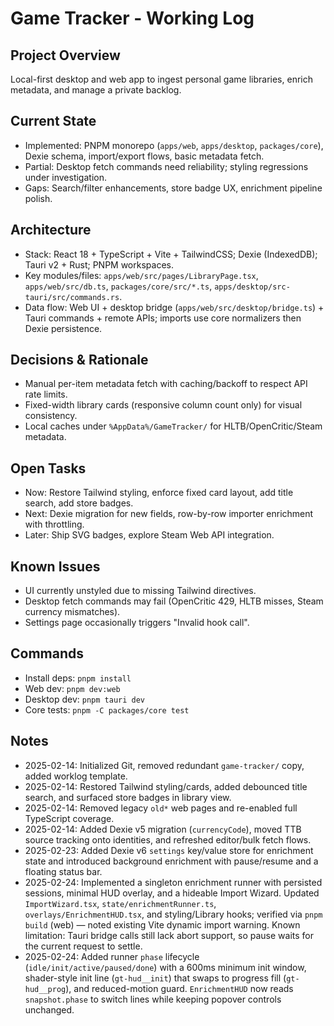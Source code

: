# Game Tracker - Working Log

## Project Overview
Local-first desktop and web app to ingest personal game libraries, enrich metadata, and manage a private backlog.

## Current State
- Implemented: PNPM monorepo (`apps/web`, `apps/desktop`, `packages/core`), Dexie schema, import/export flows, basic metadata fetch.
- Partial: Desktop fetch commands need reliability; styling regressions under investigation.
- Gaps: Search/filter enhancements, store badge UX, enrichment pipeline polish.

## Architecture
- Stack: React 18 + TypeScript + Vite + TailwindCSS; Dexie (IndexedDB); Tauri v2 + Rust; PNPM workspaces.
- Key modules/files: `apps/web/src/pages/LibraryPage.tsx`, `apps/web/src/db.ts`, `packages/core/src/*.ts`, `apps/desktop/src-tauri/src/commands.rs`.
- Data flow: Web UI + desktop bridge (`apps/web/src/desktop/bridge.ts`) + Tauri commands + remote APIs; imports use core normalizers then Dexie persistence.

## Decisions & Rationale
- Manual per-item metadata fetch with caching/backoff to respect API rate limits.
- Fixed-width library cards (responsive column count only) for visual consistency.
- Local caches under `%AppData%/GameTracker/` for HLTB/OpenCritic/Steam metadata.

## Open Tasks
- Now: Restore Tailwind styling, enforce fixed card layout, add title search, add store badges.
- Next: Dexie migration for new fields, row-by-row importer enrichment with throttling.
- Later: Ship SVG badges, explore Steam Web API integration.

## Known Issues
- UI currently unstyled due to missing Tailwind directives.
- Desktop fetch commands may fail (OpenCritic 429, HLTB misses, Steam currency mismatches).
- Settings page occasionally triggers "Invalid hook call".

## Commands
- Install deps: `pnpm install`
- Web dev: `pnpm dev:web`
- Desktop dev: `pnpm tauri dev`
- Core tests: `pnpm -C packages/core test`

## Notes
- 2025-02-14: Initialized Git, removed redundant `game-tracker/` copy, added worklog template.
- 2025-02-14: Restored Tailwind styling/cards, added debounced title search, and surfaced store badges in library view.
- 2025-02-14: Removed legacy `old*` web pages and re-enabled full TypeScript coverage.
- 2025-02-14: Added Dexie v5 migration (`currencyCode`), moved TTB source tracking onto identities, and refreshed editor/bulk fetch flows.
- 2025-02-23: Added Dexie v6 `settings` key/value store for enrichment state and introduced background enrichment with pause/resume and a floating status bar.
- 2025-02-24: Implemented a singleton enrichment runner with persisted sessions, minimal HUD overlay, and a hideable Import Wizard. Updated `ImportWizard.tsx`, `state/enrichmentRunner.ts`, `overlays/EnrichmentHUD.tsx`, and styling/Library hooks; verified via `pnpm build` (web) — noted existing Vite dynamic import warning. Known limitation: Tauri bridge calls still lack abort support, so pause waits for the current request to settle.
- 2025-02-24: Added runner `phase` lifecycle (`idle/init/active/paused/done`) with a 600ms minimum init window, shader-style init line (`gt-hud__init`) that swaps to progress fill (`gt-hud__prog`), and reduced-motion guard. `EnrichmentHUD` now reads `snapshot.phase` to switch lines while keeping popover controls unchanged.
